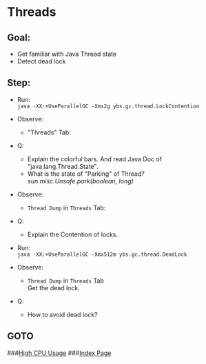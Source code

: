 Threads
==
Goal:
--
* Get familiar with Java Thread state
* Detect dead lock


Step:
--
* Run:  
	`java -XX:+UseParallelGC -Xmx2g ybs.gc.thread.LockContention`
* Observe:
	* "Threads" Tab:
* Q: 
	* Explain the colorful bars. And read Java Doc of "java.lang.Thread.State".  
	* What is the state of "Parking" of Thread?  
	*sun.misc.Unsafe.park(boolean, long)*
* Observe: 
	* `Thread Dump` in `Threads` Tab:
* Q: 
	* Explain the Contention of locks.
	
* Run:  
	`java -XX:+UseParallelGC -Xmx512m ybs.gc.thread.DeadLock`
* Observe: 
	* `Thread Dump` in `Threads` Tab  
		Get the dead lock.
* Q: 
	* How to avoid dead lock?  


GOTO
--
###[High CPU Usage](../cpu/README.md)
###[Index Page](../../../../../../README.md)